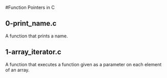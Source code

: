 #Function Pointers in C
## 0-print_name.c
A function that prints a name.
## 1-array_iterator.c
A function that executes a function given as a parameter on each element of an array.
